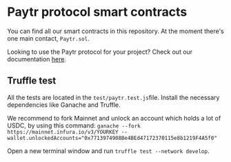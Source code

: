 # Paytr protocol smart contracts

You can find all our smart contracts in this repository.
At the moment there's one main contact, `Paytr.sol`.

Looking to use the Paytr protocol for your project? Check out our documentation [here](https://paytr.gitbook.io/product-docs/).

## Truffle test

All the tests are located in the `test/paytr.test.js`file.
Install the necessary dependencies like Ganache and Truffle.

We recommend to fork Mainnet and unlock an account which holds a lot of USDC, by using this command:
`ganache --fork https://mainnet.infura.io/v3/YOURKEY --wallet.unlockedAccounts="0x7713974908Be4BEd47172370115e8b1219F4A5f0"`

Open a new terminal window and run `truffle test --network develop`.